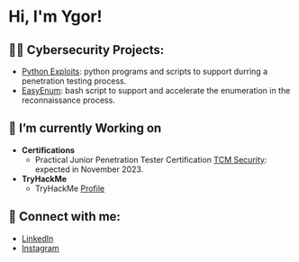 <h1>Hi, I'm Ygor! 
</h1>

<h2>👨‍💻 Cybersecurity Projects:</h2>

- [Python Exploits](https://github.com/honestoygor/pythonexploits): python programs and scripts to support durring a penetration testing process.
- [EasyEnum](https://github.com/honestoygor/EasyEnum): bash script to support and accelerate the enumeration in the reconnaissance process.

<h2>🔭 I’m currently Working on</h2>

- <b>Certifications</b>
  - Practical Junior Penetration Tester Certification [TCM Security](https://certifications.tcm-sec.com/pjpt/): expected in November 2023.
- <b>TryHackMe</b>
  - TryHackMe [Profile](https://tryhackme.com/p/Honygu)

<h2> 🤳 Connect with me:</h2>

- [LinkedIn](https://www.linkedin.com/in/ygorhonesto)
- [Instagram](https://www.instagram.com/ygorhonesto/)

<!--

<h2>📺 YouTube Videos</h2>  

- [Active Directory Home Lab]

Here are some ideas to get you started:

- 🔭 I’m currently working on ...
- 🌱 I’m currently learning ...
- 👯 I’m looking to collaborate on ...
- 🤔 I’m looking for help with ...
- 💬 Ask me about ...
- 📫 How to reach me: ...
- 😄 Pronouns: ...
- ⚡ Fun fact: ...
-->

